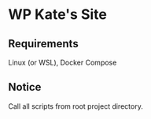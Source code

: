 # WP Kate's Site

## Requirements
Linux (or WSL), Docker Compose

## Notice
Call all scripts from root project directory.
